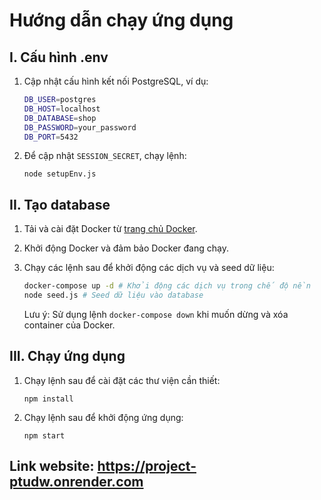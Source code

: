 # Hướng dẫn chạy ứng dụng

## I. Cấu hình .env

1. Cập nhật cấu hình kết nối PostgreSQL, ví dụ:
   ```bash
   DB_USER=postgres
   DB_HOST=localhost
   DB_DATABASE=shop
   DB_PASSWORD=your_password
   DB_PORT=5432
   ```
2. Để cập nhật `SESSION_SECRET`, chạy lệnh:

   ```
   node setupEnv.js
   ```

## II. Tạo database

1. Tải và cài đặt Docker từ [trang chủ Docker](https://www.docker.com/get-started).

2. Khởi động Docker và đảm bảo Docker đang chạy.

3. Chạy các lệnh sau để khởi động các dịch vụ và seed dữ liệu:

   ```bash
   docker-compose up -d # Khởi động các dịch vụ trong chế độ nền
   node seed.js # Seed dữ liệu vào database
   ```

   Lưu ý: Sử dụng lệnh `docker-compose down` khi muốn dừng và xóa container của Docker.

## III. Chạy ứng dụng

1. Chạy lệnh sau để cài đặt các thư viện cần thiết:

   ```
   npm install
   ```

2. Chạy lệnh sau để khởi động ứng dụng:

   ```
   npm start
   ```

## Link website: https://project-ptudw.onrender.com
